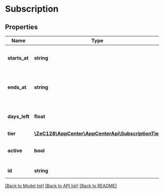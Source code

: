 # Subscription

## Properties
Name | Type | Description | Notes
------------ | ------------- | ------------- | -------------
**starts_at** | **string** | The date the subscription began | [optional] 
**ends_at** | **string** | The date the subscription will end or ended | [optional] 
**days_left** | **float** | The number of days left in the subscription | [optional] 
**tier** | [**\ZeC128\AppCenter\AppCenterApi\SubscriptionTier**](SubscriptionTier.md) |  | [optional] 
**active** | **bool** | Is the subscription currently active? | [optional] 
**id** | **string** | Id of the subscription | [optional] 

[[Back to Model list]](../README.md#documentation-for-models) [[Back to API list]](../README.md#documentation-for-api-endpoints) [[Back to README]](../README.md)


